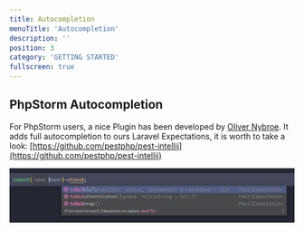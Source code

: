 ```yaml
---
title: Autocompletion
menuTitle: 'Autocompletion'
description: ''
position: 3
category: 'GETTING STARTED'
fullscreen: true
---
```


## PhpStorm Autocompletion

For PhpStorm users, a nice Plugin has been developed by [Oliver Nybroe](https://github.com/olivernybroe). It adds full autocompletion to ours Laravel Expectations, it is worth to take a look: [https://github.com/pestphp/pest-intellij](https://github.com/pestphp/pest-intellij)

![](https://raw.githubusercontent.com/def-studio/pest-plugin-laravel-expectations-docs/main/static/docs/phpstorm-autocompletion.png "PhpStorm Autocompletion")

